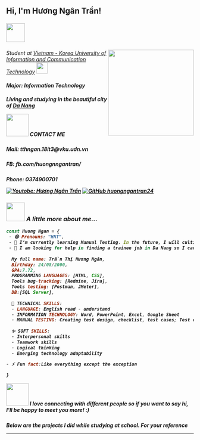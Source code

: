 <h2> Hi, I'm Hương Ngân Trần! 

<img src="https://media.giphy.com/media/mGcNjsfWAjY5AEZNw6/giphy.gif" width="50"></h2>
<img align='right' src="https://media.giphy.com/media/ieyl9zmCjO4b4t6qoY/giphy.gif" width="230">
<p><em>Student at <a href="http://vku.udn.vn/">Vietnam - Korea University of Information and Communication Technology</a>
<img src="https://daotao.vku.udn.vn/public/images/logo.png" width="30">

<h5>Major: Information Technology
<h5>Living and studying in the beautiful city of <a href="https://goo.gl/maps/aoXodoZ24XnPpkxa7">Da Nang</a></em></p>

<img src="https://img.wattpad.com/eae718208e76fe43ae8a60165ec3fc445cf3e78f/68747470733a2f2f73332e616d617a6f6e6177732e636f6d2f776174747061642d6d656469612d736572766963652f53746f7279496d6167652f774933346250666967374a7167673d3d2d3732313832323135312e313539373062363064626666626637353831383532313432353736342e676966" width="60">
<em><b>CONTACT ME</b></em>

<h5>Mail: tthngan.18it3@vku.udn.vn
<h5>FB: fb.com/huongnngantran/
<h5>Phone: 0374900701
</em></p>


[![Youtobe: Hương Ngân Trần](https://img.shields.io/youtube/channel/views/UCheKoYzbewPLBfY5znt-w1Q)](https://www.youtube.com/channel/UCheKoYzbewPLBfY5znt-w1Q)
[![GitHub huongngantran24](https://img.shields.io/github/followers/huongngantran24?label=follow&style=social)](https://github.com/Thaiane)


### <img src="https://i.pinimg.com/originals/ca/51/94/ca51948543c08b32ddbd75ef3b7ffb16.gif" width="50"> A little more about me...  

```javascript
const Huong Ngan = {
 - 😄 Pronouns: "HNT",
 - 🌱 I’m currently learning Manual Testing. In the future, I will cultivate more Automation Testing
 - 🤔 I am looking for help in finding a trainee job in Da Nang so I can learn more practical experience
 
  My full name: Trần Thị Hương Ngân,
  Birthday: 24/08/2000,
  GPA:7.72,
  PROGRAMMING LANGUAGES: [HTML, CSS],
  Tools bug-tracking: [Redmine, Jira],
  Tools testing: [Postman, JMeter],
  DB:[SQL Server],
 
  🌱 TECHNICAL SKILLS:
  - LANGUAGE: English read - understand
  - INFORMATION TECHNOLOGY: Word, PowerPoint, Excel, Google Sheet
  - MANUAL TESTING: Creating test design, checklist, test cases; Test execution; Log bug
 
  ✨ SOFT SKILLS:
  - Interpersonal skills 
  - Teamwork skills 
  - Logical thinking 
  - Emerging technology adaptability

- ⚡ Fun fact:Like everything except the exception
 
}
```

<img src="https://ace.edu.vn/wp-content/uploads/2022/06/suprised-cat-gif.gif" width="60"> <em><b>I love connecting with different people</b> so if you want to say <b>hi, I'll be happy to meet you more!</b> :)</em>

<h5>Below are the projects I did while studying at school. For your reference

---


<!--
**huongngantran24/huongngantran24** is a ✨ _special_ ✨ repository because its `README.md` (this file) appears on your GitHub profile.

Here are some ideas to get you started:

- 🔭 I’m currently working on ...
- 🌱 I’m currently learning ...
- 👯 I’m looking to collaborate on ...
- 🤔 I’m looking for help with ...
- 💬 Ask me about ...
- 📫 How to reach me: ...
- 😄 Pronouns: ...
- ⚡ Fun fact: ...
-->
